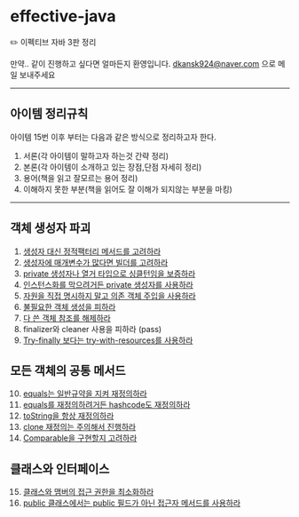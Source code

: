 # effective-java

:pencil2: 이펙티브 자바 3판 정리

만약.. 같이 진행하고 싶다면 얼마든지 환영입니다.
dkansk924@naver.com 으로 메일 보내주세요

---
## 아이템 정리규칙
아이템 15번 이후 부터는 다음과 같은 방식으로 정리하고자 한다.
1. 서론(각 아이템이 말하고자 하는것 간략 정리)
2. 본론(각 아이템이 소개하고 있는 장점,단점  자세히 정리)
3. 용어(책을 읽고 잘모르는 용어 정리)
4. 이해하지 못한 부분(책을 읽어도 잘 이해가 되지않는 부분을 마킹)
---
## 객체 생성자 파괴

1. [생성자 대신 정적팩터리 메서드를 고려하라](https://github.com/KJJ924/effective-java/blob/master/src/main/java/com/jaejoon/demo/item1/item1.md)
2. [생성자에 매개변수가 많다면 빌더를 고려하라](https://github.com/KJJ924/effective-java/blob/master/src/main/java/com/jaejoon/demo/item2/item2.md)
3. [private 생성자나 열거 타입으로 싱클턴임을 보증하라](https://github.com/KJJ924/effective-java/blob/master/src/main/java/com/jaejoon/demo/item3/item3.md)
4. [인스턴스화를 막으려거든 private 생성자를 사용하라](https://github.com/KJJ924/effective-java/blob/master/src/main/java/com/jaejoon/demo/item4/item4.md)
5. [자원을 직접 명시하지 말고 의존 객체 주입을 사용하라](https://github.com/KJJ924/effective-java/blob/master/src/main/java/com/jaejoon/demo/item5/item5.md)
6. [불필요한 객체 생성을 피하라](https://github.com/KJJ924/effective-java/blob/master/src/main/java/com/jaejoon/demo/item6/item6.md)
7. [다 쓴 객체 참조를 해제하라](https://github.com/KJJ924/effective-java/blob/master/src/main/java/com/jaejoon/demo/item7/item7.md)
8. finalizer와 cleaner 사용을 피하라 (pass)
9. [Try-finally 보다는 try-with-resources를 사용하라](https://github.com/KJJ924/effective-java/blob/master/src/main/java/com/jaejoon/demo/item9/item9.md)



## 모든 객체의 공통 메서드

10. [equals는 일반규약을 지켜 재정의하라](https://github.com/KJJ924/effective-java/blob/master/src/main/java/com/jaejoon/demo/item10/item10.md)
11. [equals를 재정의하려거든 hashcode도 재정의하라](https://github.com/KJJ924/effective-java/blob/master/src/main/java/com/jaejoon/demo/item11/item11.md)
12. [toString을 항상 재정의하라](https://github.com/KJJ924/effective-java/blob/master/src/main/java/com/jaejoon/demo/item12/item12.md)
13. [clone 재정의는 주의해서 진행하라](https://github.com/KJJ924/effective-java/blob/master/src/main/java/com/jaejoon/demo/item13/item13.md)
14. [Comparable을 구현할지 고려하라](https://github.com/KJJ924/effective-java/blob/master/src/main/java/com/jaejoon/demo/item14/item14.md)
    

## 클래스와 인터페이스
15. [클래스와 맴버의 접근 권한을 최소화하라](https://github.com/KJJ924/effective-java/blob/master/src/main/java/com/jaejoon/demo/item15/item15.md)
16. [public 클래스에서는 public 필드가 아닌 접근자 메서드를 사용하라](https://github.com/KJJ924/effective-java/blob/master/src/main/java/com/jaejoon/demo/item16/item16.md)











